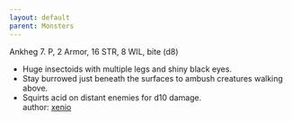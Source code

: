 ```yaml
---
layout: default
parent: Monsters
---
```

Ankheg
7.  P, 2 Armor, 16 STR, 8 WIL, bite (d8)  
- Huge insectoids with multiple legs and shiny black eyes.  
- Stay burrowed just beneath the surfaces to ambush creatures walking above.  
- Squirts acid on distant enemies for d10 damage.  
author: [xenio](https://xenioinabottle.blogspot.com)
